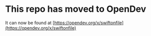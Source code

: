 # This repo has moved to OpenDev

It can now be found at [https://opendev.org/x/swiftonfile](https://opendev.org/x/swiftonfile)
